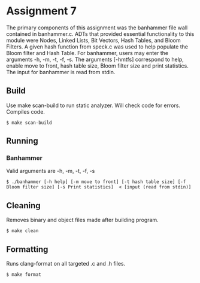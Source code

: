 # Assignment 7

The primary components of this assignment was the banhammer file wall contained in banhammer.c. ADTs that provided essential functionality to this module were Nodes, Linked Lists, Bit Vectors, Hash Tables, and Bloom Filters. A given hash function from speck.c was used to help populate the Bloom filter and Hash Table. For banhammer, users may enter the arguments -h, -m, -t, -f, -s. The arguments [-hmtfs] correspond to help, enable move to front, hash table size, Bloom filter size and print statistics. The input for banhammer is read from stdin.

## Build

Use make scan-build to run static analyzer. Will check code for errors. Compiles code.

	$ make scan-build

## Running

### Banhammer

Valid arguments are -h, -m, -t, -f, -s
	
	$ ./banhammer [-h help] [-m move to front] [-t hash table size] [-f Bloom filter size] [-s Print statistics]  < [input (read from stdin)]

## Cleaning

Removes binary and object files made after building program.

	$ make clean

## Formatting

Runs clang-format on all targeted .c and .h files.

	$ make format